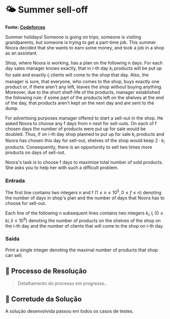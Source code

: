 # 🌤️ Summer sell-off

**Fonte: [Codeforces](https://codeforces.com/contest/810/problem/B)**

Summer holidays! Someone is going on trips, someone is visiting grandparents, but someone is trying to get a part-time job. This summer Noora decided that she wants to earn some money, and took a job in a shop as an assistant.

Shop, where Noora is working, has a plan on the following n days. For each day sales manager knows exactly, that in i-th day $k_i$ products will be put up for sale and exactly $l_i$ clients will come to the shop that day. Also, the manager is sure, that everyone, who comes to the shop, buys exactly one product or, if there aren't any left, leaves the shop without buying anything. Moreover, due to the short shelf-life of the products, manager established the following rule: if some part of the products left on the shelves at the end of the day, that products aren't kept on the next day and are sent to the dump.

For advertising purposes manager offered to start a sell-out in the shop. He asked Noora to choose any f days from n next for sell-outs. On each of f chosen days the number of products were put up for sale would be doubled. Thus, if on i-th day shop planned to put up for sale $k_i$ products and Noora has chosen this day for sell-out, shelves of the shop would keep $2·k_i$ products. Consequently, there is an opportunity to sell two times more products on days of sell-out.

Noora's task is to choose f days to maximize total number of sold products. She asks you to help her with such a difficult problem.

### Entrada
The first line contains two integers n and f ($1 ≤ n ≤ 10^5, 0 ≤ f ≤ n$) denoting the number of days in shop's plan and the number of days that Noora has to choose for sell-out.

Each line of the following n subsequent lines contains two integers $k_i, l_i$ ($0 ≤ ki, li ≤ 10^9$) denoting the number of products on the shelves of the shop on the i-th day and the number of clients that will come to the shop on i-th day.

### Saída
Print a single integer denoting the maximal number of products that shop can sell.

## 🧩 Processo de Resolução

> Detalhamento do processo em progresso..

## 📝 Corretude da Solução
A solução desenvolvida passou em todos os casos de testes.

